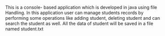 This is a console- based application which is developed in java using file Handling. In this application user can manage students records by performing some operations like adding student, deleting student and can search the student as well. All the data of student will be saved in a file named student.txt
